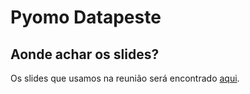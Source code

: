 # Pyomo Datapeste

## Aonde achar os slides?
Os slides que usamos na reunião será encontrado [aqui](https://docs.google.com/presentation/d/12Cc26XbELOdBO92Qv4YaF-vjYfExC2kBR49nP0-ef7g/edit?usp=sharing).